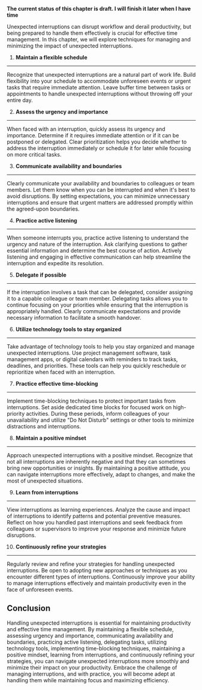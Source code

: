 **The current status of this chapter is draft. I will finish it later when I have time**

Unexpected interruptions can disrupt workflow and derail productivity, but being prepared to handle them effectively is crucial for effective time management. In this chapter, we will explore techniques for managing and minimizing the impact of unexpected interruptions.

1. **Maintain a flexible schedule**
-----------------------------------

Recognize that unexpected interruptions are a natural part of work life. Build flexibility into your schedule to accommodate unforeseen events or urgent tasks that require immediate attention. Leave buffer time between tasks or appointments to handle unexpected interruptions without throwing off your entire day.

2. **Assess the urgency and importance**
----------------------------------------

When faced with an interruption, quickly assess its urgency and importance. Determine if it requires immediate attention or if it can be postponed or delegated. Clear prioritization helps you decide whether to address the interruption immediately or schedule it for later while focusing on more critical tasks.

3. **Communicate availability and boundaries**
----------------------------------------------

Clearly communicate your availability and boundaries to colleagues or team members. Let them know when you can be interrupted and when it's best to avoid disruptions. By setting expectations, you can minimize unnecessary interruptions and ensure that urgent matters are addressed promptly within the agreed-upon boundaries.

4. **Practice active listening**
--------------------------------

When someone interrupts you, practice active listening to understand the urgency and nature of the interruption. Ask clarifying questions to gather essential information and determine the best course of action. Actively listening and engaging in effective communication can help streamline the interruption and expedite its resolution.

5. **Delegate if possible**
---------------------------

If the interruption involves a task that can be delegated, consider assigning it to a capable colleague or team member. Delegating tasks allows you to continue focusing on your priorities while ensuring that the interruption is appropriately handled. Clearly communicate expectations and provide necessary information to facilitate a smooth handover.

6. **Utilize technology tools to stay organized**
-------------------------------------------------

Take advantage of technology tools to help you stay organized and manage unexpected interruptions. Use project management software, task management apps, or digital calendars with reminders to track tasks, deadlines, and priorities. These tools can help you quickly reschedule or reprioritize when faced with an interruption.

7. **Practice effective time-blocking**
---------------------------------------

Implement time-blocking techniques to protect important tasks from interruptions. Set aside dedicated time blocks for focused work on high-priority activities. During these periods, inform colleagues of your unavailability and utilize "Do Not Disturb" settings or other tools to minimize distractions and interruptions.

8. **Maintain a positive mindset**
----------------------------------

Approach unexpected interruptions with a positive mindset. Recognize that not all interruptions are inherently negative and that they can sometimes bring new opportunities or insights. By maintaining a positive attitude, you can navigate interruptions more effectively, adapt to changes, and make the most of unexpected situations.

9. **Learn from interruptions**
-------------------------------

View interruptions as learning experiences. Analyze the cause and impact of interruptions to identify patterns and potential preventive measures. Reflect on how you handled past interruptions and seek feedback from colleagues or supervisors to improve your response and minimize future disruptions.

10. **Continuously refine your strategies**
-------------------------------------------

Regularly review and refine your strategies for handling unexpected interruptions. Be open to adopting new approaches or techniques as you encounter different types of interruptions. Continuously improve your ability to manage interruptions effectively and maintain productivity even in the face of unforeseen events.

Conclusion
----------

Handling unexpected interruptions is essential for maintaining productivity and effective time management. By maintaining a flexible schedule, assessing urgency and importance, communicating availability and boundaries, practicing active listening, delegating tasks, utilizing technology tools, implementing time-blocking techniques, maintaining a positive mindset, learning from interruptions, and continuously refining your strategies, you can navigate unexpected interruptions more smoothly and minimize their impact on your productivity. Embrace the challenge of managing interruptions, and with practice, you will become adept at handling them while maintaining focus and maximizing efficiency.
